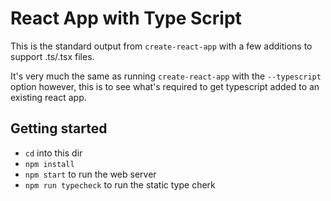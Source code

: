 # React App with Type Script

This is the standard output from `create-react-app` with a few
additions to support .ts/.tsx files.

It's very much the same as running `create-react-app` with the `--typescript` option
however, this is to see what's required to get typescript
added to an existing react app.

## Getting started
* `cd` into this dir
* `npm install`
* `npm start` to run the web server
* `npm run typecheck` to run the static type cherk
